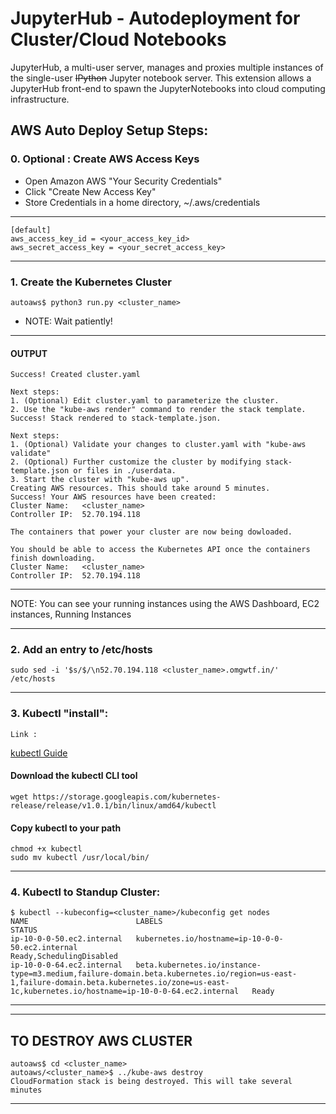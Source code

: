 # JupyterHub - Autodeployment for Cluster/Cloud Notebooks
JupyterHub, a multi-user server, manages and proxies multiple instances of the single-user <del>IPython</del> Jupyter notebook server. 
This extension allows a JupyterHub front-end to spawn the JupyterNotebooks into cloud computing infrastructure.

## AWS Auto Deploy Setup Steps: 
### 0. __Optional__ : Create AWS Access Keys
  * Open Amazon AWS "Your Security Credentials"
  * Click "Create New Access Key"
  * Store Credentials in a home directory, ~/.aws/credentials
-------
    [default]
    aws_access_key_id = <your_access_key_id>
    aws_secret_access_key = <your_secret_access_key>
-------

### 1. Create the Kubernetes Cluster
    autoaws$ python3 run.py <cluster_name>
 * NOTE: Wait patiently! 
    
--------------
####  OUTPUT 

    Success! Created cluster.yaml
    
    Next steps:
    1. (Optional) Edit cluster.yaml to parameterize the cluster.
    2. Use the "kube-aws render" command to render the stack template.
    Success! Stack rendered to stack-template.json.
    
    Next steps:
    1. (Optional) Validate your changes to cluster.yaml with "kube-aws validate"
    2. (Optional) Further customize the cluster by modifying stack-template.json or files in ./userdata.
    3. Start the cluster with "kube-aws up".
    Creating AWS resources. This should take around 5 minutes.
    Success! Your AWS resources have been created:
    Cluster Name:	<cluster_name>
    Controller IP:	52.70.194.118
    
    The containers that power your cluster are now being dowloaded.
    
    You should be able to access the Kubernetes API once the containers finish downloading.
    Cluster Name:	<cluster_name>
    Controller IP:	52.70.194.118

----------------------
  NOTE: You can see your running instances using the AWS Dashboard, EC2 instances, Running Instances

----------------------
### 2. Add an entry to /etc/hosts

    sudo sed -i '$s/$/\n52.70.194.118 <cluster_name>.omgwtf.in/' /etc/hosts

----------------------

### 3. Kubectl "install":
    Link :
[kubectl Guide](http://thockin.github.io/kubernetes/v1.0/docs/getting-started-guides/aws/kubectl.html "kubectl Guide Site")

#### Download the kubectl CLI tool

    wget https://storage.googleapis.com/kubernetes-release/release/v1.0.1/bin/linux/amd64/kubectl

#### Copy kubectl to your path

    chmod +x kubectl
    sudo mv kubectl /usr/local/bin/


----------------------
### 4. Kubectl to Standup Cluster:
    
    $ kubectl --kubeconfig=<cluster_name>/kubeconfig get nodes
    NAME                        LABELS                                                                                                                                                                                             STATUS
    ip-10-0-0-50.ec2.internal   kubernetes.io/hostname=ip-10-0-0-50.ec2.internal                                                                                                                                                   Ready,SchedulingDisabled
    ip-10-0-0-64.ec2.internal   beta.kubernetes.io/instance-type=m3.medium,failure-domain.beta.kubernetes.io/region=us-east-1,failure-domain.beta.kubernetes.io/zone=us-east-1c,kubernetes.io/hostname=ip-10-0-0-64.ec2.internal   Ready
    
----------------------











--------------
## TO DESTROY AWS CLUSTER

    autoaws$ cd <cluster_name>	
    autoaws/<cluster_name>$ ../kube-aws destroy
    CloudFormation stack is being destroyed. This will take several minutes

----------------------------



